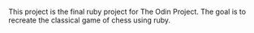This project is the final ruby project for The Odin Project. The goal is to recreate the classical game of chess using ruby.